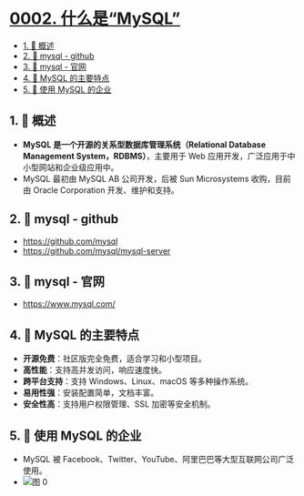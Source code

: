 # [0002. 什么是“MySQL”](https://github.com/Tdahuyou/TNotes.mysql/tree/main/notes/0002.%20%E4%BB%80%E4%B9%88%E6%98%AF%E2%80%9CMySQL%E2%80%9D)

<!-- region:toc -->

- [1. 📝 概述](#1--概述)
- [2. 🔗 mysql - github](#2--mysql---github)
- [3. 🔗 mysql - 官网](#3--mysql---官网)
- [4. 📒 MySQL 的主要特点](#4--mysql-的主要特点)
- [5. 📒 使用 MySQL 的企业](#5--使用-mysql-的企业)

<!-- endregion:toc -->

## 1. 📝 概述

- **MySQL 是一个开源的关系型数据库管理系统（Relational Database Management System，RDBMS）**，主要用于 Web 应用开发，广泛应用于中小型网站和企业级应用中。
- MySQL 最初由 MySQL AB 公司开发，后被 Sun Microsystems 收购，目前由 Oracle Corporation 开发、维护和支持。

## 2. 🔗 mysql - github

- https://github.com/mysql
- https://github.com/mysql/mysql-server

## 3. 🔗 mysql - 官网

- https://www.mysql.com/

## 4. 📒 MySQL 的主要特点

- **开源免费**：社区版完全免费，适合学习和小型项目。
- **高性能**：支持高并发访问，响应速度快。
- **跨平台支持**：支持 Windows、Linux、macOS 等多种操作系统。
- **易用性强**：安装配置简单，文档丰富。
- **安全性高**：支持用户权限管理、SSL 加密等安全机制。

## 5. 📒 使用 MySQL 的企业

- MySQL 被 Facebook、Twitter、YouTube、阿里巴巴等大型互联网公司广泛使用。
- ![图 0](https://cdn.jsdelivr.net/gh/Tdahuyou/imgs@main/2025-05-11-07-44-11.png)
